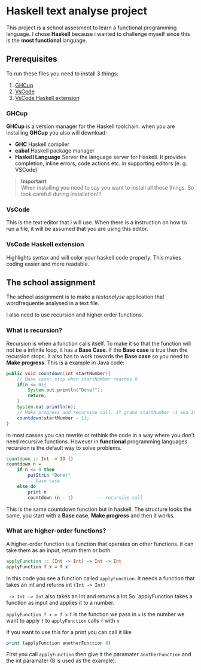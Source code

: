 # Haskell text analyse project

This project is a school assesment to learn a functional programming language.
I chose **Haskell** because i wanted to challenge myself since this is the __most functional__ language.

## Prerequisites

To run these files you need to install 3 things:

1. [GHCup](https://www.haskell.org/ghcup/)
2. [VsCode](https://code.visualstudio.com/)
3. [VsCode Haskell extension](https://marketplace.visualstudio.com/items?itemName=haskell.haskell)

### GHCup

**GHCup** is a version manager for the Haskell toolchain. when you are installing **GHCup** you also will download:

- **GHC** Haskell compiler
- **cabal** Haskell package manager
- **Haskell Language** Server the language server for Haskell. It provides
completion, inline errors, code actions etc. in supporting editors (e. g. VSCode)

> **Important**  
> When installing you need to say you want to install all these things. So look carefull during installation!!!

### VsCode

This is the text editor that i will use. When there is a instruction on how to run a file, it will be assumed that you are using this editor.

### VsCode Haskell extension

Highlights syntax and will color your haskell code properly. This makes coding easier and more readable.

## The school assignment

The school assignment is to make a *textanalyse* application that wordfrequentie analysed in a text file.

I also need to use recursion and higher order functions.

### What is recursion?

Recursion is when a function calls itself. To make it so that the function will not be a infinite loop, it has a **Base Case**. If the **Base case** is true then the recursion stops. It also has to work towards the **Base case** so you need to **Make progress**.  This is a example in Java code:

```java
public void countdown(int startNumber){
    // Base case: stop when startNumber reaches 0
    if(n <= 0){
        System.out.println("Done!");
        return;
    }
    System.out.println(n);
    // Make progress and recursive call: it grabs startNumber -1 aka it counts down
    countdown(startNumber - 1);
}
```

In most casses you can rewrite or rethink the code in a way where you don't need recursive functions. However in **functional** programming languages recursion is the default way to solve problems.

```haskell
countdown :: Int -> IO ()
countdown n =
    if n <= 0 then
        putStrLn "Done!"          
        -- base case
    else do
        print n                   
        countdown (n - 1)         -- recursive call

```

This is the same countdown function but in haskell.
The structure looks the same, you start with a **Base case**, **Make progress** and then it works.

### What are higher-order functions?

A higher-order function is a function that operates on other functions. it can take them as an input, return them or both.

```haskell
applyFunction :: (Int -> Int) -> Int -> Int
applyFunction f x = f x
```

In this code you see a function called `applyFunction`. It needs a function that takes an int and returns int `(Int -> Int)`

` -> Int -> Int` also takes an Int and returns a Int
So `applyFunction takes a function as input and applies it to a number.

`applyFunction f x = f x`
`f` is the function we pass in
`x` is the number we want to apply `f` to
`applyFunction` calls `f` with `x`

If you want to use this for a print you can call it like

```Haskell
print (applyFunction anotherFunction 8)
```

First you call `applyFunction` then give it the paramater `anotherFunction` and the int paramater (8 is used as the example).
